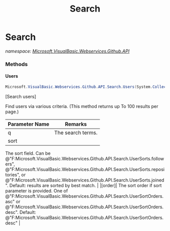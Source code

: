 ﻿---
title: Search
---

# Search
_namespace: [Microsoft.VisualBasic.Webservices.Github.API](N-Microsoft.VisualBasic.Webservices.Github.API.html)_





### Methods

#### Users
```csharp
Microsoft.VisualBasic.Webservices.Github.API.Search.Users(System.Collections.Specialized.NameValueCollection,Microsoft.VisualBasic.Webservices.Github.API.Search.UserSorts,Microsoft.VisualBasic.Webservices.Github.API.Search.UserSortOrders)
```
[Search users]

 Find users via various criteria. (This method returns up To 100 results per page.)

|Parameter Name|Remarks|
|--------------|-------|
|q|The search terms.|
|sort|
 The sort field. Can be @"F:Microsoft.VisualBasic.Webservices.Github.API.Search.UserSorts.followers", @"F:Microsoft.VisualBasic.Webservices.Github.API.Search.UserSorts.repositories", 
 or @"F:Microsoft.VisualBasic.Webservices.Github.API.Search.UserSorts.joined". Default: results are sorted by best match.
 |
|[order]|
 The sort order if sort parameter is provided. One of @"F:Microsoft.VisualBasic.Webservices.Github.API.Search.UserSortOrders.asc" or 
 @"F:Microsoft.VisualBasic.Webservices.Github.API.Search.UserSortOrders.desc". Default: @"F:Microsoft.VisualBasic.Webservices.Github.API.Search.UserSortOrders.desc"
 |




